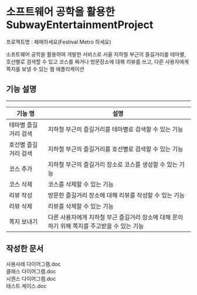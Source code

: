 # 소프트웨어 공학을 활용한 SubwayEntertainmentProject

프로젝트명 : 페메하세요(Festival Metro 하세요)

  소프트웨어 공학을 활용하여 개발한 서비스로 서울 지하철 부근의 즐길거리를 테마별, 호선별로 검색할 수 있고 코스를 짜거나 방문장소에 대해 리뷰를 쓰고, 다른 사용자에게 쪽지를 보낼 수 있는 웹 애플리케이션


## 기능 설명
------------------------------------------------------------------------------------------
| 기능 명 | 설명 |
|-----------|------------------------------------------------------------------------|
|테마별 즐길거리 검색| 지하철 부근의 즐길거리를 테마별로 검색할 수 있는 기능|
|호선별 즐길거리 검색| 지하철 부근의 즐길거리를 호선별로 검색할 수 있는 기능|
|코스 추가| 지하철 부근의 즐길거리 장소로 코스를 생성할 수 있는 기능|
|코스 삭제| 코스를 삭제할 수 있는 기능|
|리뷰 작성| 방문한 즐길거리 장소에 대해 리뷰를 작성할 수 있는 기능|
|리뷰 삭제| 리뷰를 삭제할 수 있는 기능|
|쪽지 보내기| 다른 사용자에게 지하철 부근 즐길거리 장소에 대해 문의하기 위해 쪽지를 주고받을 수 있는 기능|

## 작성한 문서
사용사례 다이어그램.doc<br>
클래스 다이어그램.doc<br>
시퀀스 다이어그램.doc<br>
테스트 케이스.doc<br>
